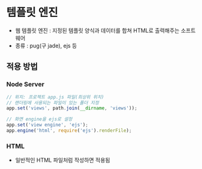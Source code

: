 # 템플릿 엔진
* 웹 템플릿 엔진 : 지정된 템플릿 양식과 데이터를 합쳐 HTML로 출력해주는 소프트웨어
* 종류 : pug(구 jade), ejs 등

## 적용 방법
### Node Server
```javascript
// 위치: 프로젝트 app.js 파일(최상위 위치)
// 랜더링에 사용되는 파일이 있는 폴더 지정
app.set('views', path.join(__dirname, 'views'));

// 화면 engine을 ejs로 설정
app.set('view engine', 'ejs');
app.engine('html', require('ejs').renderFile);
```

### HTML
* 일반적인 HTML 파일처럼 작성하면 적용됨